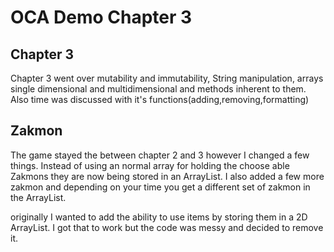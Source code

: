# OCA Demo Chapter 3

## Chapter 3
Chapter 3 went over mutability and immutability, String manipulation,
arrays single dimensional and multidimensional and methods inherent to them.
Also time was discussed with it's functions(adding,removing,formatting)

## Zakmon
The game stayed the between chapter 2 and 3 however I changed a few things.
Instead of using an normal array for holding the choose able Zakmons they are now being stored in an ArrayList.
I also added a few more zakmon and depending on your time you get a different set of zakmon in the ArrayList.

originally I wanted to add the ability to use items by storing them in a 2D ArrayList.
I got that to work but the code was messy and decided to remove it.

